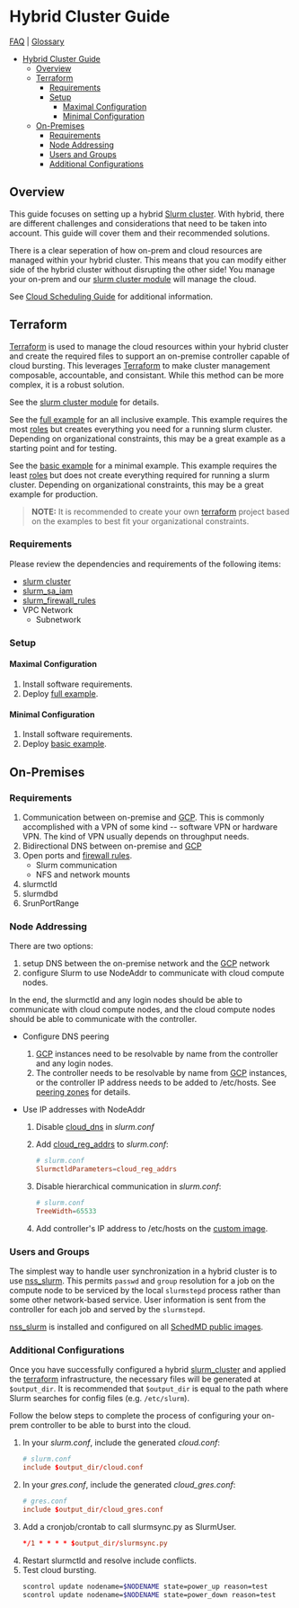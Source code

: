 # Hybrid Cluster Guide

[FAQ](./faq.md) | [Glossary](./glossary.md)

<!-- mdformat-toc start --slug=github --no-anchors --maxlevel=6 --minlevel=1 -->

- [Hybrid Cluster Guide](#hybrid-cluster-guide)
  - [Overview](#overview)
  - [Terraform](#terraform)
    - [Requirements](#requirements)
    - [Setup](#setup)
      - [Maximal Configuration](#maximal-configuration)
      - [Minimal Configuration](#minimal-configuration)
  - [On-Premises](#on-premises)
    - [Requirements](#requirements-1)
    - [Node Addressing](#node-addressing)
    - [Users and Groups](#users-and-groups)
    - [Additional Configurations](#additional-configurations)

<!-- mdformat-toc end -->

## Overview

This guide focuses on setting up a hybrid [Slurm cluster](./glossary.md#slurm).
With hybrid, there are different challenges and considerations that need to be
taken into account. This guide will cover them and their recommended solutions.

There is a clear seperation of how on-prem and cloud resources are managed
within your hybrid cluster. This means that you can modify either side of the
hybrid cluster without disrupting the other side! You manage your on-prem and
our [slurm cluster module](../terraform/modules/slurm_cluster/README.md) will
manage the cloud.

See [Cloud Scheduling Guide](https://slurm.schedmd.com/elastic_computing.html)
for additional information.

## Terraform

[Terraform](./glossary.md#terraform) is used to manage the cloud resources
within your hybrid cluster and create the required files to support an
on-premise controller capable of cloud bursting. This leverages
[Terraform](./glossary.md#terraform) to make cluster management composable,
accountable, and consistant. While this method can be more complex, it is a
robust solution.

See the [slurm cluster module](../terraform/modules/slurm_cluster/README.md) for
details.

See the
[full example](../terraform/examples/slurm_cluster/hybrid/full/README.md) for an
all inclusive example. This example requires the most
[roles](./glossary.md#iam-roles) but creates everything you need for a running
slurm cluster. Depending on organizational constraints, this may be a great
example as a starting point and for testing.

See the
[basic example](../terraform/examples/slurm_cluster/hybrid/basic/README.md) for
a minimal example. This example requires the least
[roles](./glossary.md#iam-roles) but does not create everything required for
running a slurm cluster. Depending on organizational constraints, this may be a
great example for production.

> **NOTE:** It is recommended to create your own
> [terraform](./glossary.md#terraform) project based on the examples to best fit
> your organizational constraints.

### Requirements

Please review the dependencies and requirements of the following items:

- [slurm cluster](../terraform/modules/slurm_cluster/README.md)
- [slurm_sa_iam](../terraform/modules/slurm_sa_iam/README.md)
- [slurm_firewall_rules](../terraform/modules/slurm_firewall_rules/README.md)
- VPC Network
  - Subnetwork

### Setup

#### Maximal Configuration

1. Install software requirements.
1. Deploy
   [full example](../terraform/examples/slurm_cluster/hybrid/full/README.md).

#### Minimal Configuration

1. Install software requirements.
1. Deploy
   [basic example](../terraform/examples/slurm_cluster/hybrid/basic/README.md).

## On-Premises

### Requirements

1. Communication between on-premise and [GCP](./glossary.md#gcp). This is
   commonly accomplished with a VPN of some kind -- software VPN or hardware
   VPN. The kind of VPN usually depends on throughput needs.
1. Bidirectional DNS between on-premise and [GCP](./glossary.md#gcp)
1. Open ports and [firewall rules](./glossary.md#firewall-rules).
   - Slurm communication
   - NFS and network mounts
1. slurmctld
1. slurmdbd
1. SrunPortRange

### Node Addressing

There are two options:

1. setup DNS between the on-premise network and the [GCP](./glossary.md#gcp)
   network
1. configure Slurm to use NodeAddr to communicate with cloud compute nodes.

In the end, the slurmctld and any login nodes should be able to communicate with
cloud compute nodes, and the cloud compute nodes should be able to communicate
with the controller.

- Configure DNS peering

  1. [GCP](./glossary.md#gcp) instances need to be resolvable by name from the
     controller and any login nodes.
  1. The controller needs to be resolvable by name from [GCP](./glossary.md#gcp)
     instances, or the controller IP address needs to be added to /etc/hosts.
     See [peering zones](https://cloud.google.com/dns/zones/#peering-zones) for
     details.

- Use IP addresses with NodeAddr

  1. Disable
     [cloud_dns](https://slurm.schedmd.com/slurm.conf.html#OPT_cloud_dns) in
     *slurm.conf*

  1. Add
     [cloud_reg_addrs](https://slurm.schedmd.com/slurm.conf.html#OPT_cloud_reg_addrs)
     to *slurm.conf*:

     ```conf
     # slurm.conf
     SlurmctldParameters=cloud_reg_addrs
     ```

  1. Disable hierarchical communication in *slurm.conf*:

     ```conf
     # slurm.conf
     TreeWidth=65533
     ```

  1. Add controller's IP address to /etc/hosts on the
     [custom image](./images.md#custom-images).

### Users and Groups

The simplest way to handle user synchronization in a hybrid cluster is to use
[nss_slurm](https://slurm.schedmd.com/nss_slurm.html). This permits `passwd` and
`group` resolution for a job on the compute node to be serviced by the local
`slurmstepd` process rather than some other network-based service. User
information is sent from the controller for each job and served by the
`slurmstepd`.

[nss_slurm](https://slurm.schedmd.com/nss_slurm.html) is installed and
configured on all [SchedMD public images](./images.md#public-images).

### Additional Configurations

Once you have successfully configured a hybrid
[slurm_cluster](../terraform/modules/slurm_cluster/README.md) and applied the
[terraform](./glossary.md#terraform) infrastructure, the necessary files will be
generated at `$output_dir`. It is recommended that `$output_dir` is equal to the
path where Slurm searches for config files (e.g. `/etc/slurm`).

Follow the below steps to complete the process of configuring your on-prem
controller to be able to burst into the cloud.

1. In your *slurm.conf*, include the generated *cloud.conf*:
   ```conf
   # slurm.conf
   include $output_dir/cloud.conf
   ```
1. In your *gres.conf*, include the generated *cloud_gres.conf*:
   ```conf
   # gres.conf
   include $output_dir/cloud_gres.conf
   ```
1. Add a cronjob/crontab to call slurmsync.py as SlurmUser.
   ```conf
   */1 * * * * $output_dir/slurmsync.py
   ```
1. Restart slurmctld and resolve include conflicts.
1. Test cloud bursting.
   ```sh
   scontrol update nodename=$NODENAME state=power_up reason=test
   scontrol update nodename=$NODENAME state=power_down reason=test
   ```
